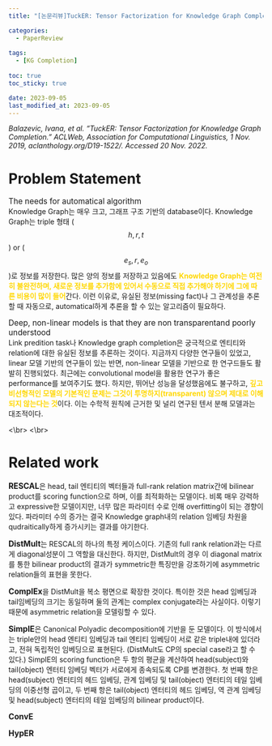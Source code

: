 ```yaml
---
title: "[논문리뷰]TuckER: Tensor Factorization for Knowledge Graph Completion"

categories: 
  - PaperReview
  
tags:
  - [KG Completion]
  
toc: true
toc_sticky: true

date: 2023-09-05
last_modified_at: 2023-09-05
---
```

*Balazevic, Ivana, et al. “TuckER: Tensor Factorization for Knowledge Graph Completion.” ACLWeb, Association for Computational Linguistics, 1 Nov. 2019, aclanthology.org/D19-1522/. Accessed 20 Nov. 2022.*

# Problem Statement
<span style = "font-size:110%">The needs for automatical algorithm</span>  
Knowledge Graph는 매우 크고, 그래프 구조 기반의 database이다. Knowledge Graph는 triple 형태 ($$h, r, t$$) or ($$e_s, r, e_o$$)로 정보를 저장한다. 많은 양의 정보를 저장하고 있음에도 <span style="color:gold"><b>Knowledge Graph는 여전히 불완전하며, 새로운 정보를 추가함에 있어서 수동으로 직접 추가해야 하기에 그에 따른 비용이 많이 들어</span></b>간다. 이런 이유로, 유실된 정보(missing fact)나 그 관계성을 추론할 때 자동으로, automatical하게 추론을 할 수 있는 알고리즘이 필요하다.

<span style = "font-size:110%">Deep, non-linear models is that they are non transparentand poorly understood</span>  
Link predition task나 Knowledge graph completion은 궁극적으로 엔티티와 relation에 대한 유실된 정보를 추론하는 것이다. 지금까지 다양한 연구들이 있었고, linear 모델 기반의 연구들이 있는 반면, non-linear 모델을 기반으로 한 연구드들도 활발히 진행되었다. 최근에는 convolutional model을 활용한 연구가 좋은 performance를 보여주기도 했다. 하지만, 뛰어난 성능을 달성했음에도 불구하고, <span style="color:gold"><b>깊고 비선형적인 모델의 기본적인 문제는 그것이 투명하지(transparent) 않으며 제대로 이해되지 않는다는 것</b></span>이다. 이는 수학적 원칙에 근거한 및 널리 연구된 텐서 분해 모델과는 대조적이다.

<\br>
<\br>

# Related work
<span style="font-size:110%"><b>RESCAL</b></span>은 head, tail 엔티티의 벡터들과 full-rank relation matrix간에 bilinear product를 scoring function으로 하며, 이를 최적화하는 모델이다. 비록 매우 강력하고 expressive한 모델이지만, 너무 많은 파라미터 수로 인해 overfitting이 되는 경향이 있다. 파라미터 수의 증가는 결국 Knowledge graph내의 relation 임베딩 차원을 qudraitically하게 증가시키는 결과를 야기한다.

<span style="font-size:110%"><b>DistMult</b></span>는 RESCAL의 하나의 특정 케이스이다. 기존의 full rank relation과는 다르게 diagonal성분이 그 역할을 대신한다. 하지만, DistMult의 경우 이 diagonal matrix를 통한 bilinear product의 결과가 symmetric한 특징만을 강조하기에 asymmetric relation들의 표현을 못한다.

<span style="font-size:110%"><b>ComplEx</b></span>을 DistMult을 복소 평면으로 확장한 것이다. 특이한 것은 head 임베딩과 tail임베딩의 크기는 동일하며 둘의 관계는 complex conjugate라는 사실이다. 이렇기 때문에 asymmetric relation을 모델링할 수 있다.

<span style="font-size:110%"><b>SimpIE</b></span>은 Canonical Polyadic decomposition에 기반을 둔 모델이다. 이 방식에서는 triple안의 head 엔티티 임베딩과 tail 엔티티 임베딩이 서로 같은 triple내에 있더라고, 전혀 독립적인 임베딩으로 표현된다. (DistMult도 CP의 special case라고 할 수 있다.) SimplE의 scoring function은 두 항의 평균을 계산하여 head(subject)와 tail(object) 엔터티 임베딩 벡터가 서로에게 종속되도록 CP를 변경한다. 첫 번째 항은 head(subject) 엔터티의 헤드 임베딩, 관계 임베딩 및 tail(object) 엔터티의 테일 임베딩의 이중선형 곱이고, 두 번째 항은 tail(object) 엔터티의 헤드 임베딩, 역 관계 임베딩 및 head(subject) 엔터티의 테일 임베딩의 bilinear product이다.

<span style="font-size:110%"><b>ConvE</b></span>

<span style="font-size:110%"><b>HypER</b></span>
